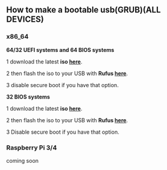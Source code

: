 ## How to make a bootable usb(GRUB)(ALL DEVICES)

### x86_64

**64/32 UEFI systems and 64 BIOS systems**

1 download the latest **iso [here](https://github.com/HexaOneOfficial/dahliaos/releases/download/200630_2/DahliaOS200630_2.iso)**. 

2 then flash the iso to your USB with **Rufus [here](https://rufus.ie/)**.

3 disable secure boot if you have that option.
 

**32 BIOS systems**

1 download the latest **iso [here](https://github.com/HexaOneOfficial/dahliaos/releases/download/200630_2/DahliaOS200630_2.32bit.iso)**.

2 then flash the iso to your USB with **Rufus [here](https://rufus.ie/)**.

3 Disable secure boot if you have that option.

### Raspberry Pi 3/4

coming soon

